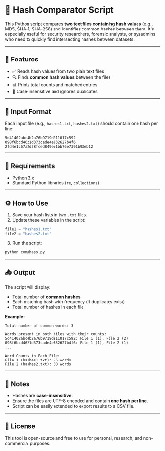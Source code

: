 # 🔐 Hash Comparator Script

This Python script compares **two text files containing hash values** (e.g., MD5, SHA-1, SHA-256) and identifies common hashes between them. It's especially useful for security researchers, forensic analysts, or sysadmins who need to quickly find intersecting hashes between datasets.

---

## 📌 Features

- ✅ Reads hash values from two plain text files
- 🔍 Finds **common hash values** between the files
- 📊 Prints total counts and matched entries
- 🧼 Case-insensitive and ignores duplicates

---

## 📂 Input Format

Each input file (e.g., `hashes1.txt`, `hashes2.txt`) should contain one hash per line:

```
5d41402abc4b2a76b9719d911017c592
098f6bcd4621d373cade4e832627b4f6
2fd4e1c67a2d28fced849ee1bb76e7391b93eb12
```

---

## 🧰 Requirements

- Python 3.x
- Standard Python libraries (`re`, `collections`)

---

## ⚙️ How to Use

1. Save your hash lists in two `.txt` files.
2. Update these variables in the script:

```python
file1 = "hashes1.txt"
file2 = "hashes2.txt"
```

3. Run the script:

```bash
python comphass.py
```

---

## 📤 Output

The script will display:

- Total number of **common hashes**
- Each matching hash with frequency (if duplicates exist)
- Total number of hashes in each file

**Example:**
```
Total number of common words: 3

Words present in both files with their counts:
5d41402abc4b2a76b9719d911017c592: File 1 (1), File 2 (2)
098f6bcd4621d373cade4e832627b4f6: File 1 (1), File 2 (1)
...

Word Counts in Each File:
File 1 (hashes1.txt): 25 words
File 2 (hashes2.txt): 30 words
```

---

## 📝 Notes

- Hashes are **case-insensitive**.
- Ensure the files are UTF-8 encoded and contain **one hash per line**.
- Script can be easily extended to export results to a CSV file.

---

## 🧾 License

This tool is open-source and free to use for personal, research, and non-commercial purposes.

